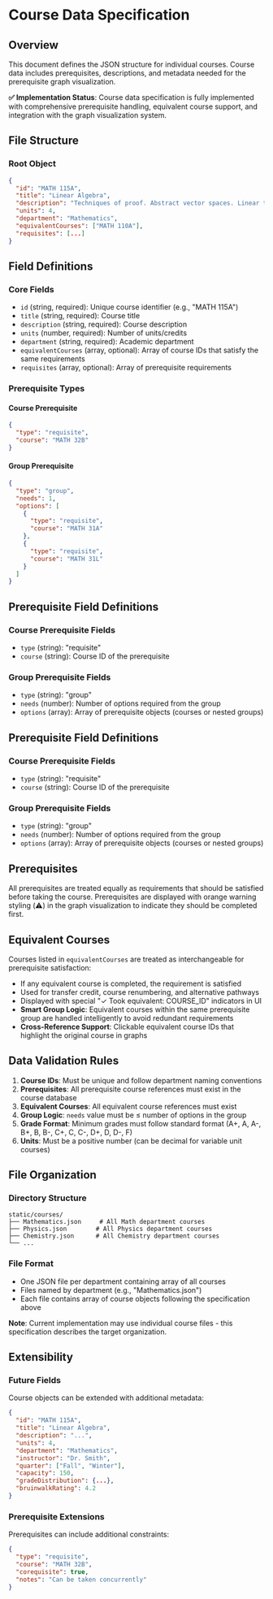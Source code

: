 # Course Data Specification

## Overview
This document defines the JSON structure for individual courses. Course data includes prerequisites, descriptions, and metadata needed for the prerequisite graph visualization.

**✅ Implementation Status**: Course data specification is fully implemented with comprehensive prerequisite handling, equivalent course support, and integration with the graph visualization system.

## File Structure

### Root Object
```json
{
  "id": "MATH 115A",
  "title": "Linear Algebra",
  "description": "Techniques of proof. Abstract vector spaces. Linear transformations, matrices, and change of basis. Inner products and orthogonality. Eigenvectors, eigenvalues, and canonical forms.",
  "units": 4,
  "department": "Mathematics",
  "equivalentCourses": ["MATH 110A"],
  "requisites": [...]
}
```

## Field Definitions

### Core Fields
- `id` (string, required): Unique course identifier (e.g., "MATH 115A")
- `title` (string, required): Course title
- `description` (string, required): Course description
- `units` (number, required): Number of units/credits
- `department` (string, required): Academic department
- `equivalentCourses` (array, optional): Array of course IDs that satisfy the same requirements
- `requisites` (array, optional): Array of prerequisite requirements

### Prerequisite Types

#### Course Prerequisite
```json
{
  "type": "requisite",
  "course": "MATH 32B"
}
```

#### Group Prerequisite
```json
{
  "type": "group",
  "needs": 1,
  "options": [
    {
      "type": "requisite",
      "course": "MATH 31A"
    },
    {
      "type": "requisite",
      "course": "MATH 31L" 
    }
  ]
}
```

## Prerequisite Field Definitions

### Course Prerequisite Fields
- `type` (string): "requisite" 
- `course` (string): Course ID of the prerequisite

### Group Prerequisite Fields
- `type` (string): "group"
- `needs` (number): Number of options required from the group
- `options` (array): Array of prerequisite objects (courses or nested groups)

## Prerequisite Field Definitions

### Course Prerequisite Fields
- `type` (string): "requisite" 
- `course` (string): Course ID of the prerequisite

### Group Prerequisite Fields
- `type` (string): "group"
- `needs` (number): Number of options required from the group
- `options` (array): Array of prerequisite objects (courses or nested groups)

## Prerequisites

All prerequisites are treated equally as requirements that should be satisfied before taking the course. Prerequisites are displayed with orange warning styling (⚠️) in the graph visualization to indicate they should be completed first.

## Equivalent Courses

Courses listed in `equivalentCourses` are treated as interchangeable for prerequisite satisfaction:
- If any equivalent course is completed, the requirement is satisfied
- Used for transfer credit, course renumbering, and alternative pathways
- Displayed with special "✓ Took equivalent: COURSE_ID" indicators in UI
- **Smart Group Logic**: Equivalent courses within the same prerequisite group are handled intelligently to avoid redundant requirements
- **Cross-Reference Support**: Clickable equivalent course IDs that highlight the original course in graphs

## Data Validation Rules

1. **Course IDs**: Must be unique and follow department naming conventions
2. **Prerequisites**: All prerequisite course references must exist in the course database  
3. **Equivalent Courses**: All equivalent course references must exist
4. **Group Logic**: `needs` value must be ≤ number of options in the group
5. **Grade Format**: Minimum grades must follow standard format (A+, A, A-, B+, B, B-, C+, C, C-, D+, D, D-, F)
6. **Units**: Must be a positive number (can be decimal for variable unit courses)

## File Organization

### Directory Structure
```
static/courses/
├── Mathematics.json     # All Math department courses
├── Physics.json        # All Physics department courses  
├── Chemistry.json      # All Chemistry department courses
└── ...
```

### File Format
- One JSON file per department containing array of all courses
- Files named by department (e.g., "Mathematics.json")
- Each file contains array of course objects following the specification above

**Note**: Current implementation may use individual course files - this specification describes the target organization.

## Extensibility

### Future Fields
Course objects can be extended with additional metadata:
```json
{
  "id": "MATH 115A",
  "title": "Linear Algebra", 
  "description": "...",
  "units": 4,
  "department": "Mathematics",
  "instructor": "Dr. Smith",
  "quarter": ["Fall", "Winter"],
  "capacity": 150,
  "gradeDistribution": {...},
  "bruinwalkRating": 4.2
}
```

### Prerequisite Extensions
Prerequisites can include additional constraints:
```json
{
  "type": "requisite",
  "course": "MATH 32B", 
  "corequisite": true,
  "notes": "Can be taken concurrently"
}
```
